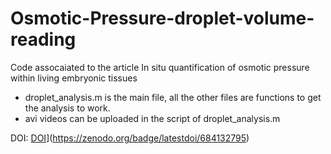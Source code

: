# Osmotic-Pressure-droplet-volume-reading
Code assocaiated to the article In situ quantification of osmotic pressure within living embryonic tissues

- droplet_analysis.m is the main file, all the other files are functions to get the analysis to work.
- avi videos can be uploaded in the script of droplet_analysis.m

DOI: [DOI](https://zenodo.org/badge/684132795.svg)](https://zenodo.org/badge/latestdoi/684132795)

